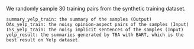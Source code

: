 We randomly sample 30 training pairs from the synthetic training dataset.
```
summary_yelp_train: the summary of the samples (Output) 
OAs_yelp_train: the noisy opinion-aspect pairs of the samples (Input)
ISs_yelp_train: the noisy implicit sentences of the samples (Input)
yelp_result: the summaries generated by TBA with BART, which is the best result on Yelp dataset.      
```
